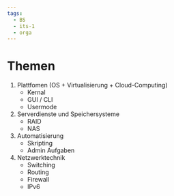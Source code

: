 ```yaml
---
tags:
  - BS
  - its-1
  - orga
---
```

# Themen
1. Plattfomen (OS + Virtualisierung + Cloud-Computing)
	- Kernal
	- GUI / CLI
	- Usermode
1. Serverdienste und Speichersysteme
	- RAID
	- NAS
2. Automatisierung
	- Skripting
	- Admin Aufgaben
3. Netzwerktechnik
	- Switching
	- Routing
	- Firewall
	- IPv6
